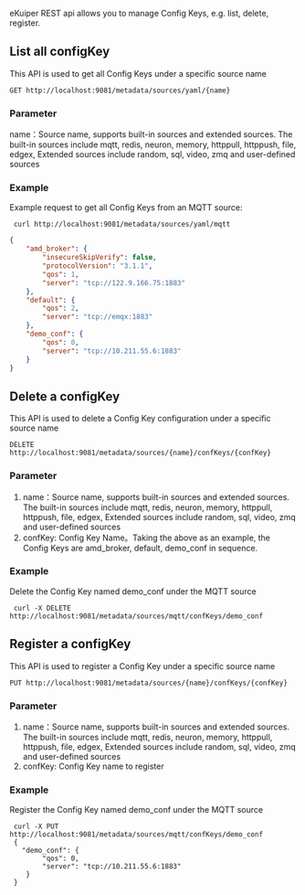 eKuiper REST api allows you to manage Config Keys, e.g. list, delete, register.

## List all configKey

This API is used to get all Config Keys under a specific source name

```shell
GET http://localhost:9081/metadata/sources/yaml/{name}
```

### Parameter

 name：Source name, supports built-in sources and extended sources. The built-in sources include mqtt, redis, neuron, memory, httppull, httppush, file, edgex,
 Extended sources include random, sql, video, zmq and user-defined sources

### Example

Example request to get all Config Keys from an MQTT source:

```shell
 curl http://localhost:9081/metadata/sources/yaml/mqtt
```

```json
{
    "amd_broker": {
        "insecureSkipVerify": false,
        "protocolVersion": "3.1.1",
        "qos": 1,
        "server": "tcp://122.9.166.75:1883"
    },
    "default": {
        "qos": 2,
        "server": "tcp://emqx:1883"
    },
    "demo_conf": {
        "qos": 0,
        "server": "tcp://10.211.55.6:1883"
    }
}
```

## Delete a configKey

This API is used to delete a Config Key configuration under a specific source name

```shell
DELETE http://localhost:9081/metadata/sources/{name}/confKeys/{confKey}
```

### Parameter

1. name：Source name, supports built-in sources and extended sources. The built-in sources include mqtt, redis, neuron, memory, httppull, httppush, file, edgex,
   Extended sources include random, sql, video, zmq and user-defined sources
2. confKey: Config Key Name。Taking the above as an example, the Config Keys are amd_broker, default, demo_conf in sequence.

### Example

Delete the Config Key named demo_conf under the MQTT source

```shell
 curl -X DELETE http://localhost:9081/metadata/sources/mqtt/confKeys/demo_conf
```

## Register a configKey

This API is used to register a Config Key under a specific source name

```shell
PUT http://localhost:9081/metadata/sources/{name}/confKeys/{confKey}
```

### Parameter

1. name：Source name, supports built-in sources and extended sources. The built-in sources include mqtt, redis, neuron, memory, httppull, httppush, file, edgex,
   Extended sources include random, sql, video, zmq and user-defined sources
2. confKey: Config Key name to register

### Example

Register the Config Key named demo_conf under the MQTT source

```shell
 curl -X PUT http://localhost:9081/metadata/sources/mqtt/confKeys/demo_conf
 {
   "demo_conf": {
        "qos": 0,
        "server": "tcp://10.211.55.6:1883"
    }
 }
```

